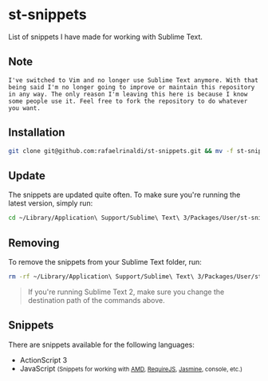 # st-snippets

List of snippets I have made for working with Sublime Text.

## Note

```
I've switched to Vim and no longer use Sublime Text anymore. With that being said I'm no longer going to improve or maintain this repository in any way. The only reason I'm leaving this here is because I know some people use it. Feel free to fork the repository to do whatever you want.
```

## Installation

```sh
git clone git@github.com:rafaelrinaldi/st-snippets.git && mv -f st-snippets ~/Library/Application\ Support/Sublime\ Text\ 3/Packages/User/st-snippets
```

## Update

The snippets are updated quite often. To make sure you're running the latest version, simply run:

```sh
cd ~/Library/Application\ Support/Sublime\ Text\ 3/Packages/User/st-snippets && git pull
```

## Removing

To remove the snippets from your Sublime Text folder, run:

```sh
rm -rf ~/Library/Application\ Support/Sublime\ Text\ 3/Packages/User/st-snippets
```

> If you're running Sublime Text 2, make sure you change the destination path of the commands above.

## Snippets

There are snippets available for the following languages:

* ActionScript 3
* JavaScript <small>(Snippets for working with [AMD][amd], [RequireJS][rjs], [Jasmine][jasmine], console, etc.)</small>

[amd]: https://github.com/amdjs/amdjs-api/wiki/AMD
[rjs]: https://github.com/jrburke/requirejs
[jasmine]: https://github.com/pivotal/jasmine
